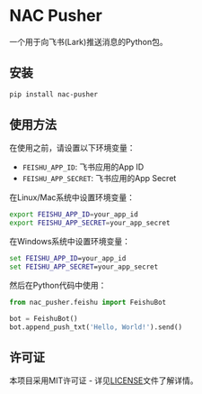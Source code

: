 # NAC Pusher

一个用于向飞书(Lark)推送消息的Python包。

## 安装

```bash
pip install nac-pusher
```

## 使用方法

在使用之前，请设置以下环境变量：

- `FEISHU_APP_ID`: 飞书应用的App ID
- `FEISHU_APP_SECRET`: 飞书应用的App Secret

在Linux/Mac系统中设置环境变量：
```bash
export FEISHU_APP_ID=your_app_id
export FEISHU_APP_SECRET=your_app_secret
```

在Windows系统中设置环境变量：
```cmd
set FEISHU_APP_ID=your_app_id
set FEISHU_APP_SECRET=your_app_secret
```

然后在Python代码中使用：
```python
from nac_pusher.feishu import FeishuBot

bot = FeishuBot()
bot.append_push_txt('Hello, World!').send()
```

## 许可证

本项目采用MIT许可证 - 详见[LICENSE](LICENSE)文件了解详情。
